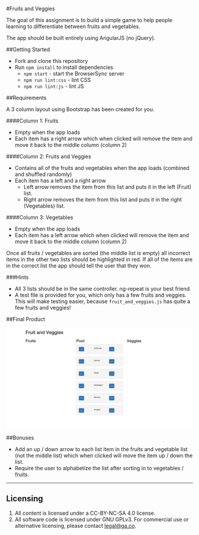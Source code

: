 #Fruits and Veggies

The goal of this assignment is to build a simple game to help people learning to differentiate between fruits and vegetables. 

The app should be built entirely using AngularJS (no jQuery).

##Getting Started

* Fork and clone this repository
* Run `npm install` to install dependencies
  * `npm start` - start the BrowserSync server
  * `npm run lint:css` - lint CSS
  * `npm run lint:js` - lint JS

##Requirements

A 3 column layout using Bootstrap has been created for you.

####Column 1: Fruits
* Empty when the app loads
* Each item has a right arrow which when clicked will remove the item and move it back to the middle column (column 2)

####Column 2: Fruits and Veggies
* Contains all of the fruits and vegetables when the app loads (combined and shuffled randomly)
* Each item has a left and a right arrow
    * Left arrow removes the item from this list and puts it in the left (Fruit) list.
    * Right arrow removes the item from this list and puts it in the right (Vegetables) list.

####Column 3: Vegetables
* Empty when the app loads
* Each item has a left arrow which when clicked will remove the item and move it back to the middle column (column 2)

Once all fruits / vegetables are sorted (the middle list is empty) all incorrect items in the other two lists should be highlighted in red. If all of the items are in the correct list the app should tell the user that they won.

###Hints
* All 3 lists should be in the same controller. ng-repeat is your best friend.
* A test file is provided for you, which only has a few fruits and veggies. This will make testing easier, because `fruit_and_veggies.js` has quite a few fruits and veggies!

##Final Product

![Mockup](mockup.jpg)

##Bonuses

* Add an up / down arrow to each list item in the fruits and vegetable list (not the middle list) which when clicked will move the item up / down the list.
* Require the user to alphabetize the list after sorting in to vegetables / fruits.

---

## Licensing
1. All content is licensed under a CC-BY-NC-SA 4.0 license.
2. All software code is licensed under GNU GPLv3. For commercial use or alternative licensing, please contact legal@ga.co.
